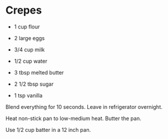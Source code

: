 # Crepes

* 1 cup flour
* 2 large eggs
* 3/4 cup milk
* 1/2 cup water

* 3 tbsp melted butter
* 2 1/2 tbsp sugar
* 1 tsp vanilla

Blend everything for 10 seconds.  Leave in refrigerator overnight.

Heat non-stick pan to low-medium heat.  Butter the pan.

Use 1/2 cup batter in a 12 inch pan.
